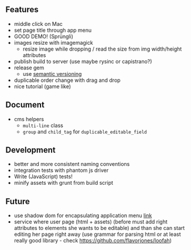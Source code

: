 ## Features
- middle click on Mac
- set page title through app menu
- GOOD DEMO! (Sprüngli)
- images resize with imagemagick
	- resize image while dropping / read the size from img width/height attributes
- publish build to server (use maybe rysinc or capistrano?)
- release gem
	- use [semantic versioning](http://semver.org/)
- duplicable order change with drag and drop
- nice tutorial (game like)

## Document
- cms helpers
	- `multi-line` class
	- `group` and `child_tag` for `duplicable_editable_field`

## Development
- better and more consistent naming conventions
- integration tests with phantom js driver
- Write (JavaScript) tests!
- minify assets with grunt from build script

## Future
- use shadow dom for encapsulating application menu [link](http://www.html5rocks.com/en/tutorials/webcomponents/shadowdom/)
- service where user page (html + assets) (before must add right attributes to elements she wants to be editable) and than she can start editing her page right away (use grammar for parsing html or at least really good library - check https://github.com/flavorjones/loofah)
